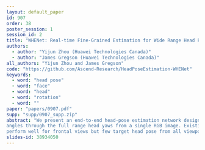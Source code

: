 ```yaml
---
layout: default_paper
id: 907
order: 38
poster_session: 1
session_id: 2
title: "WHENet: Real-time Fine-Grained Estimation for Wide Range Head Pose"
authors:
  - author: "Yijun Zhou (Huawei Technologies Canada)"
  - author: "James Gregson (Huawei Technologies Canada)"
all_authors: "Yijun Zhou and James Gregson"
code: "https://github.com/Ascend-Research/HeadPoseEstimation-WHENet"
keywords:
  - word: "head pose"
  - word: "face"
  - word: "head"
  - word: "rotation"
  - word: ""
paper: "papers/0907.pdf"
supp: "supp/0907_supp.zip"
abstract: "We present an end-to-end head-pose estimation network designed to predict Euler
angles through the full range head yaws from a single RGB image. Existing ethods
perform well for frontal views but few target head pose from all viewpoints. This has applications in autonomous driving and retail. Our network builds on multi-loss approaches with changes to loss functions and training strategies adapted to wide range estimation. Additionally, we extract ground truth labelings of anterior views from a current panoptic dataset for the first time. The resulting Wide Headpose Estimation Network (WHENet) is the first fine-grained modern method applicable to the full-range of head yaws (hence wide) yet also meets or beats state-of-the-art methods for frontal head pose estimation. Our network is compact and efficient for mobile devices and applications. We will release the trained model to aid future researchers in this important topic."
slides-id: 38934050
---
```

